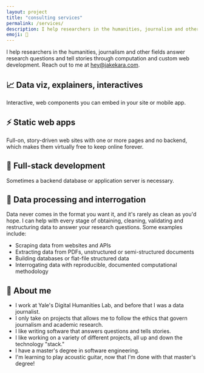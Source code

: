 ```yaml
---
layout: project
title: "consulting services"
permalink: /services/
description: I help researchers in the humanities, journalism and other fields answer research questions and tell stories with their data.
emoji: 🔧
---
```


I help researchers in the humanities, journalism and other fields answer
research questions and tell stories through computation and custom web
development. Reach out to me at [hey@jakekara.com](mailto:hey@jakekara.com).

## 📈 Data viz, explainers, interactives

Interactive, web components you can embed in your site or mobile app.

## ⚡️ Static web apps

Full-on, story-driven web sites with one or more pages and no backend, which
makes them virtually free to keep online forever.

## 🥞 Full-stack development

Sometimes a backend database or application server is necessary.  

## 📜 Data processing and interrogation

Data never comes in the format you want it, and it's rarely as clean as you'd
hope. I can help with every stage of obtaining, cleaning, validating and
restructuring data to answer your research questions. Some examples include:

* Scraping data from websites and APIs
* Extracting data from PDFs, unstructured or semi-structured documents  
* Building databases or flat-file structured data
* Interrogating data with reproducible, documented computational methodology

## 👋 About me

* I work at Yale's Digital Humanities Lab, and before that I was a data journalist.
* I only take on projects that allows me to follow the ethics that govern
  journalism and academic research.  
* I like writing software that answers questions and tells stories.  
* I like working on a variety of different projects, all up and down the technology "stack."  
* I have a master's degree in software engineering.
* I'm learning to play acoustic guitar, now that I'm done with that master's degree!
